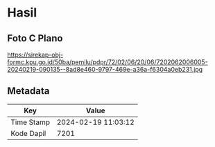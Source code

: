 # Hasil

## Foto C Plano

https://sirekap-obj-formc.kpu.go.id/50ba/pemilu/pdpr/72/02/06/20/06/7202062006005-20240219-090135--8ad8e460-9797-469e-a36a-f6304a0eb231.jpg


## Metadata

| Key        | Value               |
| ---------- | ------------------- |
| Time Stamp | 2024-02-19 11:03:12 |
| Kode Dapil | 7201                |



